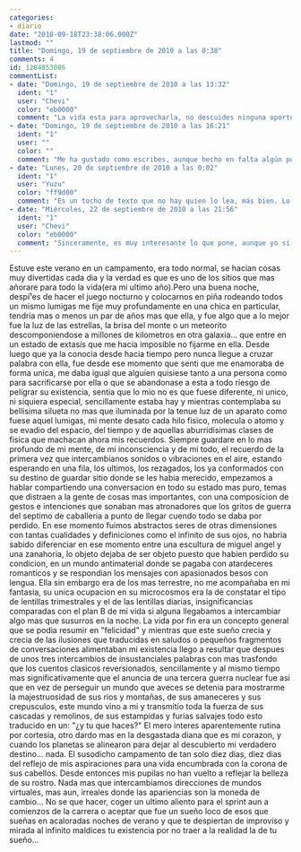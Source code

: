 ```yaml
---
categories:
- diario
date: "2010-09-18T23:38:06.000Z"
lastmod: ""
title: "Domingo, 19 de septiembre de 2010 a las 0:38"
comments: 4
id: 1284853086
commentList:
- date: "Domingo, 19 de septiembre de 2010 a las 13:32"
  ident: "1"
  user: "Chevi"
  color: "eb0000"
  comment: "La vida esta para aprovecharla, no descuides ninguna oportunidad y en temas como este me parece que lo mejor es lanzarse, antes de que las palabras puedan romper el hechizo que te produjo ella..."
- date: "Domingo, 19 de septiembre de 2010 a las 16:21"
  ident: "1"
  user: ""
  color: ""
  comment: "Me ha gustado como escribes, aunque hecho en falta algún punto y seguido (o aparte) ; pero teniendo en cuenta tu estado de euforia la manera en que esté escrito es lo de menos.  \nY estoy de acuerdo con la persona que te ha comentado, la mejor manera de experimentar es probando,  no preguntándose  después : \"y si ...?\" de una manera vana, como si esa pregunta sin respuesta fuera a devolver el pasado o las emociones más fuertes del momento.  \nSaludos! ^___^"
- date: "Lunes, 20 de septiembre de 2010 a las 0:02"
  ident: "1"
  user: "Yuzu"
  color: "ff9d00"
  comment: "Es un tocho de texto que no hay quien lo lea, más bien. Lo siento, que lo aguanten otros..."
- date: "Miércoles, 22 de septiembre de 2010 a las 21:56"
  ident: "1"
  user: "Chevi"
  color: "eb0000"
  comment: "Sinceramente, es muy interesante lo que pone, aunque yo si recomendaría separar el texto en párrafos mas pequeños, para asegurar que sea ameno de leer."
---
```


Estuve este verano en un campamento, era todo normal, se hacian cosas muy divertidas cada dia y la verdad es que es uno de los sitios que mas añorare para todo la vida(era mi ultimo año).Pero una buena noche, despí¹es de hacer el juego nocturno y colocarnos en piña rodeando todos un mismo lumigas me fije muy profundamente en una chica en particular, tendria mas o menos un par de años mas que ella, y fue algo que a lo mejor fue la luz de las estrellas, la brisa del monte o un meteorito descomponiendose a millones de kilometros en otra galaxia... que entre en un estado de extasis que me hacia imposible no fijarme en ella. Desde luego que ya la conocia desde hacia tiempo pero nunca llegue a cruzar palabra con ella, fue desde ese momento que senti que me enamoraba de forma unica, me daba igual que alguien quisiese tanto a una persona como para sacrificarse por ella o que se abandonase a esta a todo riesgo de peligrar su existencia, sentia que lo mio no es que fuese diferente, ni unico, ni siquiera especial, sencillamente estaba hay y mientras contemplaba su bellisima silueta no mas que iluminada por la tenue luz de un aparato como fuese aquel lumigas, mi mente desato cada hilo fisico, molecula o atomo y se evadio del espacio, del tiempo y de aquellas aburridisimas clases de fisica que machacan ahora mis recuerdos. Siempre guardare en lo mas profundo de mi mente, de mi inconsciencia y de mi todo, el recuerdo de la primera vez que intercambianos sonidos o vibraciones en el aire, estando esperando en una fila, los ultimos, los rezagados, los ya conformados con su destino de guardar sitio donde se les habia merecido, empezamos a hablar compartiendo una conversacion en todo su estado mas puro, temas que distraen a la gente de cosas mas importantes, con una composicion de gestos e intenciones que sonaban mas atronadores que los gritos de guerra del septimo de caballeria a punto de llegar cuendo todo se daba por perdido. En ese momento fuimos abstractos seres de otras dimensiones con tantas cualidades y definiciones como el infinito de sus ojos, no habria sabido diferenciar en ese momento entre una escultura de miguel angel y una zanahoria, lo objeto dejaba de ser objeto puesto que habien perdido su condicion, en un mundo antimaterial donde se pagaba con atardeceres romanticos y se respondian los mensajes con apasionados besos con lengua. Ella sin embargo era de los mas terrestre, no me acompañaba en mi fantasia, su unica ocupacion en su microcosmos era la de constatar el tipo de lentillas trimestrales y el de las lentillas diarias, insignificancias comparadas con el plan B de mi vida si alguna llegabamos a intercambiar algo mas que susurros en la noche. La vida por fin era un concepto general que se podia resumir en "felicidad" y mientras que este sueño crecia y crecia de las ilusiones que traducidas en saludos o pequeños fragmentos de conversaciones alimentaban mi existencia llego a resultar que despues de unos tres intercambios de insustanciales palabras con mas trasfondo que los cuentos clasicos reversionados, sencillamente y al mismo tiempo mas significativamente que el anuncia de una tercera guerra nuclear fue asi que en vez de perseguir un mundo que aveces se detenia para mostrarme la majestruosidad de sus rios y montañas, de sus amaneceres y sus crepusculos, este mundo vino a mi y transmitio toda la fuerza de sus cascadas y remolinos, de sus estampidas y furias salvajes todo esto traducido en un: "¿y tu que haces?" El mero interes aparentemente rutina por cortesia, otro dardo mas en la desgastada diana que es mi corazon, y cuando los planetas se alinearon para dejar al descubierto mi verdadero destino... nada. El susodicho campamento de tan solo diez dias, diez dias del reflejo de mis aspiraciones para una vida encumbrada con la corona de sus cabellos. Desde entonces mis pupilas no han vuelto a reflejar la belleza de su rostro. Nada mas que intercambiamos direcciones de mundos virtuales, mas aun, irreales donde las apariencias son la moneda de cambio... No se que hacer, coger un ultimo aliento para el sprint  aun a comienzos de la carrera o aceptar que fue un sueño loco de esos que sueñas en acaloradas noches de verano y que te despiertan de improviso y mirada al infinito maldices tu existencia por no traer a la realidad la de tu sueño...